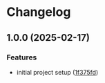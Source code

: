 # Changelog

## 1.0.0 (2025-02-17)


### Features

* initial project setup ([1f375fd](https://github.com/0x1ad2/octo-labels/commit/1f375fd8c4143c4545d757ad6fa7a0d1684e12ec))
